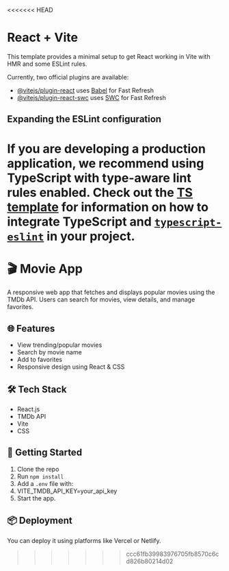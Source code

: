 <<<<<<< HEAD
# React + Vite

This template provides a minimal setup to get React working in Vite with HMR and some ESLint rules.

Currently, two official plugins are available:

- [@vitejs/plugin-react](https://github.com/vitejs/vite-plugin-react/blob/main/packages/plugin-react) uses [Babel](https://babeljs.io/) for Fast Refresh
- [@vitejs/plugin-react-swc](https://github.com/vitejs/vite-plugin-react/blob/main/packages/plugin-react-swc) uses [SWC](https://swc.rs/) for Fast Refresh

## Expanding the ESLint configuration

If you are developing a production application, we recommend using TypeScript with type-aware lint rules enabled. Check out the [TS template](https://github.com/vitejs/vite/tree/main/packages/create-vite/template-react-ts) for information on how to integrate TypeScript and [`typescript-eslint`](https://typescript-eslint.io) in your project.
=======
# 🎬 Movie App

A responsive web app that fetches and displays popular movies using the TMDb API. Users can search for movies, view details, and manage favorites.

## 🌐 Features
- View trending/popular movies
- Search by movie name
- Add to favorites
- Responsive design using React & CSS

## 🛠️ Tech Stack
- React.js
- TMDb API
- Vite
- CSS

## 🚀 Getting Started
1. Clone the repo
2. Run `npm install`
3. Add a `.env` file with:
4. VITE_TMDB_API_KEY=your_api_key
5. Start the app.

## 📦 Deployment
You can deploy it using platforms like Vercel or Netlify.


>>>>>>> ccc61fb39983976705fb8570c6cd826b80214d02
